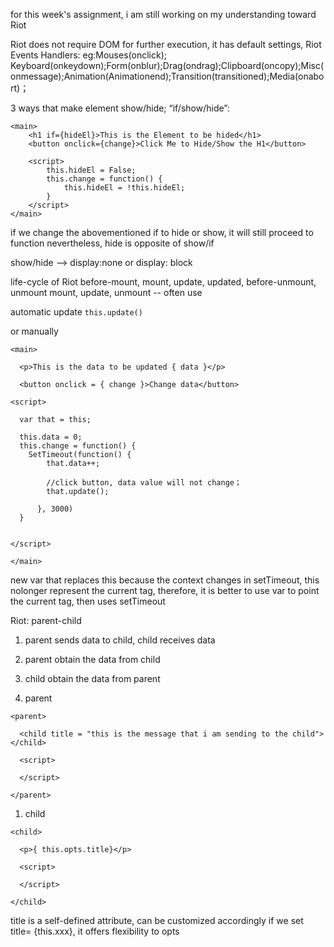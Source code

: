 
for this week's assignment, i am still working on my understanding toward Riot 

Riot does not require DOM for further execution, 
it has default settings, Riot Events Handlers: eg:Mouses(onclick); Keyboard(onkeydown);Form(onblur);Drag(ondrag);Clipboard(oncopy);Misc(onmessage);Animation(Animationend);Transition(transitioned);Media(onabort)；



3 ways that make element show/hide; “if/show/hide”:

```
<main>
    <h1 if={hideEl}>This is the Element to be hided</h1>
    <button onclick={change}>Click Me to Hide/Show the H1</button>

    <script>
        this.hideEl = False;
        this.change = function() {
            this.hideEl = !this.hideEl;
        }
    </script>
</main>
```


if we change the abovementioned if to hide or show, it will still proceed to function 
nevertheless, hide is opposite of show/if 

show/hide -->  display:none or display: block

life-cycle of Riot 
before-mount, mount, update, updated, before-unmount, unmount 
mount, update, unmount -- often use 

automatic update `this.update()`

or manually 

```
<main>

  <p>This is the data to be updated { data }</p>

  <button onclick = { change }>Change data</button>

<script>

  var that = this;

  this.data = 0;
  this.change = function() {
    SetTimeout(function() {
        that.data++;

        //click button, data value will not change；
        that.update();

      }, 3000)
  }


</script>  

</main>
```
new var that replaces this because the context changes in setTimeout, 
this nolonger represent the current tag, 
therefore, it is better to use var to point the current tag, then uses setTimeout

Riot: parent-child 
1. parent sends data to child, child receives data 
2. parent obtain the data from child 
3. child obtain the data from parent 

1. parent 
```
<parent>

  <child title = "this is the message that i am sending to the child"></child>

  <script>

  </script>

</parent>
```
1. child 
```
<child>

  <p>{ this.opts.title}</p>

  <script>

  </script>

</child>
```
title is a self-defined attribute, can be customized accordingly 
if we set title= {this.xxx}, it offers flexibility to opts 





 
